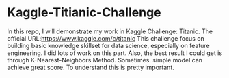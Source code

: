 # Kaggle-Titianic-Challenge
In this repo, I will demonstrate my work in Kaggle Challenge: Titanic. The official URL:https://www.kaggle.com/c/titanic
This challenge focus on building basic knowledge skillset for data science, especially on feature engineering. I did lots of work on this part.
Also, the best result I could get is through K-Nearest-Neighbors Method. Sometimes. simple model can achieve great score. To understand this is pretty important.

